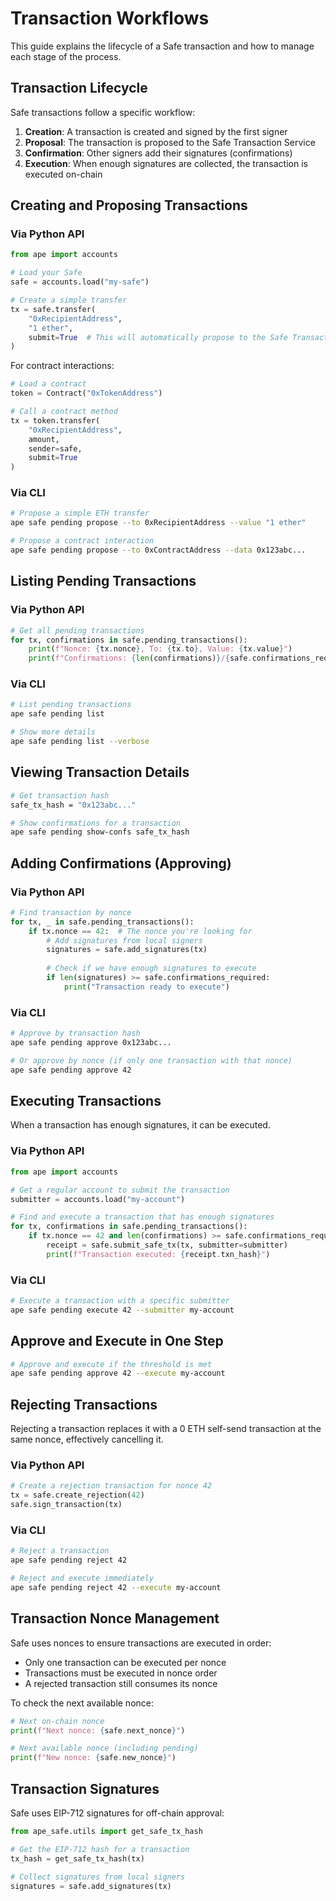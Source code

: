 # Transaction Workflows

This guide explains the lifecycle of a Safe transaction and how to manage each stage of the process.

## Transaction Lifecycle

Safe transactions follow a specific workflow:

1. **Creation**: A transaction is created and signed by the first signer
2. **Proposal**: The transaction is proposed to the Safe Transaction Service
3. **Confirmation**: Other signers add their signatures (confirmations)
4. **Execution**: When enough signatures are collected, the transaction is executed on-chain

## Creating and Proposing Transactions

### Via Python API

```python
from ape import accounts

# Load your Safe
safe = accounts.load("my-safe")

# Create a simple transfer
tx = safe.transfer(
    "0xRecipientAddress",
    "1 ether",
    submit=True  # This will automatically propose to the Safe Transaction Service
)
```

For contract interactions:

```python
# Load a contract
token = Contract("0xTokenAddress")

# Call a contract method
tx = token.transfer(
    "0xRecipientAddress",
    amount,
    sender=safe,
    submit=True
)
```

### Via CLI

```bash
# Propose a simple ETH transfer
ape safe pending propose --to 0xRecipientAddress --value "1 ether"

# Propose a contract interaction
ape safe pending propose --to 0xContractAddress --data 0x123abc...
```

## Listing Pending Transactions

### Via Python API

```python
# Get all pending transactions
for tx, confirmations in safe.pending_transactions():
    print(f"Nonce: {tx.nonce}, To: {tx.to}, Value: {tx.value}")
    print(f"Confirmations: {len(confirmations)}/{safe.confirmations_required}")
```

### Via CLI

```bash
# List pending transactions
ape safe pending list

# Show more details
ape safe pending list --verbose
```

## Viewing Transaction Details

```bash
# Get transaction hash
safe_tx_hash = "0x123abc..."

# Show confirmations for a transaction
ape safe pending show-confs safe_tx_hash
```

## Adding Confirmations (Approving)

### Via Python API

```python
# Find transaction by nonce
for tx, _ in safe.pending_transactions():
    if tx.nonce == 42:  # The nonce you're looking for
        # Add signatures from local signers
        signatures = safe.add_signatures(tx)
        
        # Check if we have enough signatures to execute
        if len(signatures) >= safe.confirmations_required:
            print("Transaction ready to execute")
```

### Via CLI

```bash
# Approve by transaction hash
ape safe pending approve 0x123abc...

# Or approve by nonce (if only one transaction with that nonce)
ape safe pending approve 42
```

## Executing Transactions

When a transaction has enough signatures, it can be executed.

### Via Python API

```python
from ape import accounts

# Get a regular account to submit the transaction
submitter = accounts.load("my-account")

# Find and execute a transaction that has enough signatures
for tx, confirmations in safe.pending_transactions():
    if tx.nonce == 42 and len(confirmations) >= safe.confirmations_required:
        receipt = safe.submit_safe_tx(tx, submitter=submitter)
        print(f"Transaction executed: {receipt.txn_hash}")
```

### Via CLI

```bash
# Execute a transaction with a specific submitter
ape safe pending execute 42 --submitter my-account
```

## Approve and Execute in One Step

```bash
# Approve and execute if the threshold is met
ape safe pending approve 42 --execute my-account
```

## Rejecting Transactions

Rejecting a transaction replaces it with a 0 ETH self-send transaction at the same nonce, effectively cancelling it.

### Via Python API

```python
# Create a rejection transaction for nonce 42
tx = safe.create_rejection(42)
safe.sign_transaction(tx)
```

### Via CLI

```bash
# Reject a transaction
ape safe pending reject 42

# Reject and execute immediately
ape safe pending reject 42 --execute my-account
```

## Transaction Nonce Management

Safe uses nonces to ensure transactions are executed in order:

- Only one transaction can be executed per nonce
- Transactions must be executed in nonce order
- A rejected transaction still consumes its nonce

To check the next available nonce:

```python
# Next on-chain nonce
print(f"Next nonce: {safe.next_nonce}")

# Next available nonce (including pending)
print(f"New nonce: {safe.new_nonce}")
```

## Transaction Signatures

Safe uses EIP-712 signatures for off-chain approval:

```python
from ape_safe.utils import get_safe_tx_hash

# Get the EIP-712 hash for a transaction
tx_hash = get_safe_tx_hash(tx)

# Collect signatures from local signers
signatures = safe.add_signatures(tx)
```

